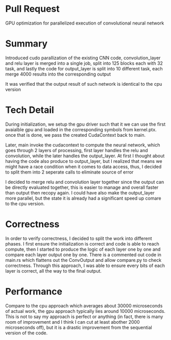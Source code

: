 
# Pull Request
GPU optimization for parallelized execution of convolutional neural network
# Summary
Introduced cudo parallization of the existing CNN code, convolution_layer and relu layer is merged into a single job, split into 125 blocks each with 32 task, and lastly the code for output_layer is split into 10 different task, each merge 4000 results into the corresponding output


It was verified that the output result of such network is identical to the cpu version
# Tech Detail

During initialization, we setup the gpu driver such that it we can use the first avaialble gpu and loaded in the corresponding symbols from kernel.ptx. once that is done, we pass the created CudaContext back to main.

Later, main invoke the cudacontext to compute the neural network, which goes through 2 layers of processing, first layer handles the relu and convolution, while the later handles the output_layer. At first I thought about having the code also produce to output_layer, but I realized that means we might have a race condition when it comes to data access, thus, I decided to split them into 2 seperate calls to eliminate source of error

I decided to merge relu and convolution layer together since the output can be directly evaluated together, this is easier to manage and overall faster than output then recopy again. I could have also make the output_layer more parallel, but the state it is already had a significant speed up comare to the cpu version.

# Correctness
In order to verify correctness, I decided to split the work into different phases. I first ensure the initialization is correct and code is able to reach compute, then I started to produce the logic of each layer one by one and compare each layer output one by one. There is a commented out code in main.rs which flattens out the ConvOutput and allow compare.py to check correctness. Through this approach, I was able to ensure every bits of each layer is correct, all the way to the final output.

# Performance
Compare to the cpu approach which averages about 30000 microseconds of actual work, the gpu approach typically lies around 10000 microseconds. This is not to say my approach is perfect or anything (in fact, there is many room of improvement and I think I can cut at least abother 2000 microseconds off), but it is a drastic improvement from the sequential version of the code.
